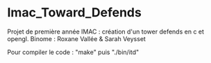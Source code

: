 # Imac_Toward_Defends
Projet de première année IMAC : création d'un tower defends en c et opengl.
Binome : Roxane Vallée & Sarah Veysset

Pour compiler le code : "make" puis "./bin/itd"
